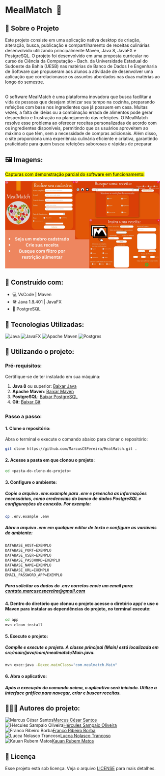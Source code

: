 # MealMatch  🍲

## 🔎 Sobre o Projeto

Este projeto consiste em uma aplicação nativa desktop de criação, alteração, busca, publicação e compartilhamento de receitas culinárias desenvolvido utilizando principalmente Maven, Java 8, JavaFX e PostgreSQL. O projeto foi desenvolvido em uma proposta curricular no curso de Ciência da Computação - Bach. da Universidade Estadual do Sudoeste da Bahia (UESB) nas matérias de Banco de Dados I e Engenharia de Software que propuseram aos alunos a atividade de desenvolver uma aplicação que correlacionasse os assuntos abordados nas duas matérias ao longo do semestre.<br><br>

O software MealMatch é uma plataforma inovadora que busca facilitar a vida de pessoas que desejam otimizar seu tempo na cozinha, preparando refeições com base nos ingredientes que já possuem em casa. Muitas vezes, a falta de ideias ou a combinação errada de alimentos pode gerar desperdício e frustração no planejamento das refeições. O MealMatch resolve esse problema ao oferecer receitas personalizadas de acordo com os ingredientes disponíveis, permitindo que os usuários aproveitem ao máximo o que têm, sem a necessidade de compras adicionais. Além disso, o site proporciona uma experiência culinária eficiente e criativa, garantindo praticidade para quem busca refeições saborosas e rápidas de preparar.

## 🖼️ Imagens:
<mark> Capturas com demonstração parcial do software em funcionamento: <mark/><br>

<img src="/app/src/main/resources/images/demo1.png">

##

## 🔨 Construído com:

* 💻 VsCode | Maven 
* 🛠️ Java 1.8.401 | JavaFX
* 🎲 PostgreSQL

##

## 🧰 Tecnologias Utilizadas:


![Java](https://img.shields.io/badge/java-%23ED8B00.svg?style=for-the-badge&logo=openjdk&logoColor=white)
![JavaFX](https://img.shields.io/badge/javafx-%23FF0000.svg?style=for-the-badge&logo=javafx&logoColor=white)
![Apache Maven](https://img.shields.io/badge/Apache%20Maven-C71A36?style=for-the-badge&logo=Apache%20Maven&logoColor=white)
![Postgres](https://img.shields.io/badge/postgres-%23316192.svg?style=for-the-badge&logo=postgresql&logoColor=white)

## 

## 🚀 Utilizando o projeto:

### Pré-requisitos:
Certifique-se de ter instalado em sua máquina:
1. **Java 8** ou superior: [Baixar Java](https://www.oracle.com/java/technologies/javase-downloads.html)
2. **Apache Maven**: [Baixar Maven](https://maven.apache.org/download.cgi)
3. **PostgreSQL**: [Baixar PostgreSQL](https://www.postgresql.org/download/)
4. **Git**: [Baixar Git](https://git-scm.com/downloads)

## 

### Passo a passo:

#### 1. Clone o repositório:
Abra o terminal e execute o comando abaixo para clonar o repositório:
```bash
git clone https://github.com/MarcusCSPereira/MealMatch.git .

```

#### 2. Acesse a pasta em que clonou o projeto:
```bash
cd <pasta-do-clone-do-projeto>
```

#### 3. Configure o ambiente:
##### Copie o arquivo .env.example para .env e preencha as informações necessárias, como credenciais do banco de dados PostgreSQL e configurações de conexão. Por exemplo:
```bash
cp .env.example .env
```

##### Abra o arquivo .env em qualquer editor de texto e configure as variáveis de ambiente:

```env
DATABASE_HOST=EXEMPLO
DATABASE_PORT=EXEMPLO
DATABASE_USER=EXEMPLO
DATABASE_PASSWORD=EXEMPLO
DATABASE_NAME=EXEMPLO
DATABASE_URL=EXEMPLO
EMAIL_PASSWORD_APP=EXEMPLO
```
##### *Para solicitar os dados do .env corretos envie um email para: [contato.marcuscspereira@gmail.com](mailto:contato.marcuscspereira@gmail.com)*

#### 4. Dentro do diretório que clonou o projeto acesse o diretório app/ e use o Maven para instalar as dependências do projeto, no terminal execute:
```bash
cd app
mvn clean install
```

#### 5. Execute o projeto:
##### Compile e execute o projeto. A classe principal (Main) está localizada em src/main/java/com/mealmatch/Main.java.
```bash
mvn exec:java -Dexec.mainClass="com.mealmatch.Main"
```

#### 6. Abra o aplicativo:
##### Após a execução do comando acima, o aplicativo será iniciado. Utilize a interface gráfica para navegar, criar e buscar receitas.

##

## 👨🏽‍💻 Autores do projeto:
![Marcus César Santos](https://github.com/MarcusCSPereira.png?size=50)[Marcus César Santos](https://github.com/MarcusCSPereira)<br>
![Hércules Sampaio Oliveira](https://github.com/HerculesDraycon.png?size=50)[Hércules Sampaio Oliveira](https://github.com/HerculesDraycon)<br>
![Franco Ribeiro Borba](https://github.com/FrancoBorba.png?size=50)[Franco Ribeiro Borba](https://github.com/FrancoBorba)<br>
![Lucca Nolasco Trancoso](https://github.com/LuccaNolasco.png?size=50)[Lucca Nolasco Trancoso](https://github.com/LuccaNolasco)<br>
![Kauan Rubem Matos](https://github.com/kauanrubem.png?size=50)[Kauan Rubem Matos](https://github.com/kauanrubem)

## 📝 Licença

Esse projeto está sob licença. Veja o arquivo [LICENSE](https://github.com/MarcusCSPereira/MealMatch/blob/main/LICENSE) para mais detalhes.


